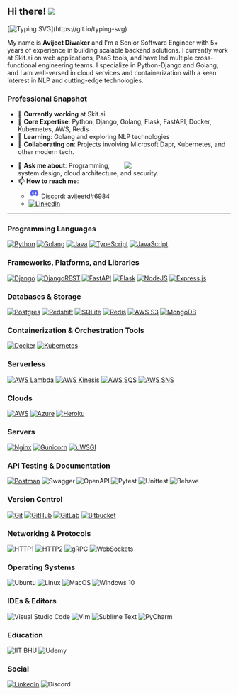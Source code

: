 ## Hi there! <img src="https://media.giphy.com/media/hvRJCLFzcasrR4ia7z/giphy.gif" width="25px">

[![Typing SVG](https://readme-typing-svg.herokuapp.com/?lines=I+am+a+Polyglot+Programmer.;Welcome+to+my+arena!)](https://git.io/typing-svg)

My name is **Avijeet Diwaker** and I'm a Senior Software Engineer with 5+ years of experience in building scalable backend solutions. I currently work at Skit.ai on web applications, PaaS tools, and have led multiple cross-functional engineering teams. I specialize in Python-Django and Golang, and I am well-versed in cloud services and containerization with a keen interest in NLP and cutting-edge technologies. 

### Professional Snapshot
- 💼 **Currently working** at Skit.ai
- 🎯 **Core Expertise**: Python, Django, Golang, Flask, FastAPI, Docker, Kubernetes, AWS, Redis
- 🌱 **Learning**: Golang and exploring NLP technologies
- 👯 **Collaborating on**: Projects involving Microsoft Dapr, Kubernetes, and other modern tech.
  
<img align="right" width="240" src="https://media1.tenor.com/images/0660efe82fa3da42ed56eef013171835/tenor.gif"/>

- 💬 **Ask me about**: Programming, system design, cloud architecture, and security.
- 📫 **How to reach me**: 
   - <a><img height="25" src="https://raw.githubusercontent.com/github/explore/80688e429a7d4ef2fca1e82350fe8e3517d3494d/topics/discord/discord.png"> [Discord](https://discord.com/): avijeetd#6984 </a>
   - [![LinkedIn](https://img.shields.io/badge/linkedin-%230077B5.svg?style=for-the-badge&logo=linkedin&logoColor=white)](https://linkedin.com/in/avijeetdiwaker/)
  
---

### Programming Languages
[![Python](https://img.shields.io/badge/python-%2314354C.svg?style=for-the-badge&logo=python&logoColor=white)](https://www.python.org/)
[![Golang](https://img.shields.io/badge/golang-%2300ADD8.svg?style=for-the-badge&logo=go&logoColor=white)](https://go.dev/)
[![Java](https://img.shields.io/badge/java-%23ED8B00.svg?style=for-the-badge&logo=java&logoColor=white)](https://www.java.com/)
[![TypeScript](https://img.shields.io/badge/typescript-%23007ACC.svg?style=for-the-badge&logo=typescript&logoColor=white)](https://www.typescriptlang.org/)
[![JavaScript](https://img.shields.io/badge/javascript-%23323330.svg?style=for-the-badge&logo=javascript&logoColor=%23F7DF1E)](https://www.javascript.com/)

### Frameworks, Platforms, and Libraries
[![Django](https://img.shields.io/badge/django-%23092E20.svg?style=for-the-badge&logo=django&logoColor=white)](https://www.djangoproject.com/)
[![DjangoREST](https://img.shields.io/badge/DJANGO-REST-ff1709?style=for-the-badge&logo=django&logoColor=white&color=ff1709&labelColor=gray)](https://www.django-rest-framework.org/)
[![FastAPI](https://img.shields.io/badge/FastAPI-005571?style=for-the-badge&logo=fastapi)](https://fastapi.tiangolo.com/)
[![Flask](https://img.shields.io/badge/flask-%23000.svg?style=for-the-badge&logo=flask&logoColor=white)](https://flask.palletsprojects.com/)
[![NodeJS](https://img.shields.io/badge/node.js-%2343853D.svg?style=for-the-badge&logo=node.js&logoColor=white)](https://nodejs.org/en/about/)
[![Express.js](https://img.shields.io/badge/express.js-%23404d59.svg?style=for-the-badge&logo=express&logoColor=%2361DAFB)](https://expressjs.com/)

### Databases & Storage
[![Postgres](https://img.shields.io/badge/postgres-%23316192.svg?style=for-the-badge&logo=postgresql&logoColor=white)](https://www.postgresql.org/)
[![Redshift](https://img.shields.io/badge/AWS_Redshift-8B008B?style=for-the-badge&logo=amazon-aws&logoColor=white)](https://aws.amazon.com/redshift/)
[![SQLite](https://img.shields.io/badge/sqlite-%2307405e.svg?style=for-the-badge&logo=sqlite&logoColor=white)](https://www.sqlite.org/index.html)
[![Redis](https://img.shields.io/badge/redis-%23DD0031.svg?style=for-the-badge&logo=redis&logoColor=white)](https://redis.io/)
[![AWS S3](https://img.shields.io/badge/AWS_S3-%23FF9900.svg?style=for-the-badge&logo=amazon-aws&logoColor=white)](https://aws.amazon.com/s3/)
[![MongoDB](https://img.shields.io/badge/MongoDB-%234ea94b.svg?style=for-the-badge&logo=mongodb&logoColor=white)](https://www.mongodb.com/)

### Containerization & Orchestration Tools
[![Docker](https://img.shields.io/badge/docker-%230db7ed.svg?style=for-the-badge&logo=docker&logoColor=white)](https://www.docker.com/)
[![Kubernetes](https://img.shields.io/badge/kubernetes-%23326ce5.svg?style=for-the-badge&logo=kubernetes&logoColor=white)](https://kubernetes.io/)

### Serverless 
[![AWS Lambda](https://img.shields.io/badge/AWS_Lambda-FF9900?style=for-the-badge&logo=amazon-aws&logoColor=white)](https://aws.amazon.com/lambda/)
[![AWS Kinesis](https://img.shields.io/badge/AWS_Kinesis-FF9900?style=for-the-badge&logo=amazon-aws&logoColor=white)](https://aws.amazon.com/kinesis/)
[![AWS SQS](https://img.shields.io/badge/AWS_SQS-FF9900?style=for-the-badge&logo=amazon-aws&logoColor=white)](https://aws.amazon.com/sqs/)
[![AWS SNS](https://img.shields.io/badge/AWS_SNS-FF9900?style=for-the-badge&logo=amazon-aws&logoColor=white)](https://aws.amazon.com/sns/)

### Clouds
[![AWS](https://img.shields.io/badge/AWS-%23FF9900.svg?style=for-the-badge&logo=amazon-aws&logoColor=white)](https://aws.amazon.com/)
[![Azure](https://img.shields.io/badge/azure-%230072C6.svg?style=for-the-badge&logo=azure-devops&logoColor=white)](https://azure.microsoft.com/en-us/)
[![Heroku](https://img.shields.io/badge/heroku-%23430098.svg?style=for-the-badge&logo=heroku&logoColor=white)](https://dashboard.heroku.com/)

### Servers
[![Nginx](https://img.shields.io/badge/nginx-%23009639.svg?style=for-the-badge&logo=nginx&logoColor=white)](https://www.nginx.com/)
[![Gunicorn](https://img.shields.io/badge/gunicorn-%23235A7C.svg?style=for-the-badge&logo=gunicorn&logoColor=white)](https://gunicorn.org/)
[![uWSGI](https://img.shields.io/badge/uWSGI-%23009639.svg?style=for-the-badge&logo=uwsgi&logoColor=white)](https://uwsgi-docs.readthedocs.io/)

### API Testing & Documentation
[![Postman](https://img.shields.io/badge/Postman-FF6C37?style=for-the-badge&logo=postman&logoColor=red)](https://www.postman.com/)
![Swagger](https://img.shields.io/badge/Swagger-85EA2D?style=for-the-badge&logo=swagger&logoColor=black)
![OpenAPI](https://img.shields.io/badge/OpenAPI-6BA539?style=for-the-badge&logo=openapi)
![Pytest](https://img.shields.io/badge/Pytest-3776AB?style=for-the-badge&logo=pytest&logoColor=white)
![Unittest](https://img.shields.io/badge/Unittest-3776AB?style=for-the-badge&logo=python&logoColor=white)
![Behave](https://img.shields.io/badge/Behave-3776AB?style=for-the-badge&logo=python&logoColor=white)

### Version Control
[![Git](https://img.shields.io/badge/git-%23F05033.svg?style=for-the-badge&logo=git&logoColor=white)](https://git-scm.com/)
[![GitHub](https://img.shields.io/badge/github-%23121011.svg?style=for-the-badge&logo=github&logoColor=white)](https://github.com/)
[![GitLab](https://img.shields.io/badge/gitlab-%23181717.svg?style=for-the-badge&logo=gitlab&logoColor=white)](https://about.gitlab.com/)
[![Bitbucket](https://img.shields.io/badge/bitbucket-%230047B3.svg?style=for-the-badge&logo=bitbucket&logoColor=white)](https://bitbucket.org/)

### Networking & Protocols
![HTTP1](https://img.shields.io/badge/HTTP1-0080FF?style=for-the-badge&logo=http&logoColor=white)
![HTTP2](https://img.shields.io/badge/HTTP2-0080FF?style=for-the-badge&logo=http&logoColor=white)
![gRPC](https://img.shields.io/badge/gRPC-4285F4?style=for-the-badge&logo=grpc&logoColor=white)
![WebSockets](https://img.shields.io/badge/WebSockets-000000?style=for-the-badge&logo=websocket&logoColor=white)

### Operating Systems
![Ubuntu](https://img.shields.io/badge/Ubuntu-E95420?style=for-the-badge&logo=ubuntu&logoColor=white)
![Linux](https://img.shields.io/badge/Linux-FCC624?style=for-the-badge&logo=linux&logoColor=black)
![MacOS](https://img.shields.io/badge/MacOS-000000?style=for-the-badge&logo=apple&logoColor=white)
![Windows 10](https://img.shields.io/badge/Windows-0078D6?style=for-the-badge&logo=windows&logoColor=white)

### IDEs & Editors
![Visual Studio Code](https://img.shields.io/badge/VisualStudioCode-0078d7.svg?style=for-the-badge&logo=visual-studio-code)
![Vim](https://img.shields.io/badge/VIM-%2311AB00.svg?style=for-the-badge&logo=vim&logoColor=white)
![Sublime Text](https://img.shields.io/badge/sublime_text-%23575757.svg?style=for-the-badge&logo=sublime-text&logoColor=important)
![PyCharm](https://img.shields.io/badge/pycharm-143?style=for-the-badge&logo=pycharm&logoColor=black&color=black&labelColor=green)

### Education
![IIT BHU](https://img.shields.io/badge/IIT_BHU-004C97?style=for-the-badge&logo=academia&logoColor=white)
![Udemy](https://img.shields.io/badge/Udemy-%23EA5252.svg?style=for-the-badge&logo=Udemy&logoColor=white)

### Social
[![LinkedIn](https://img.shields.io/badge/linkedin-%230077B5.svg?style=for-the-badge&logo=linkedin&logoColor=white)](https://linkedin.com/in/avijeetdiwaker/)
![Discord](https://img.shields.io/badge/Discord-7289DA?style=for-the-badge&logo=discord&logoColor=white)
